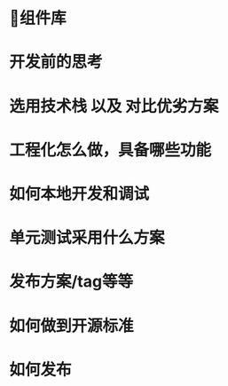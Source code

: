 # 组件库

# 开发前的思考

# 选用技术栈 以及 对比优劣方案


# 工程化怎么做，具备哪些功能

# 如何本地开发和调试

# 单元测试采用什么方案

# 发布方案/tag等等

# 如何做到开源标准

# 如何发布